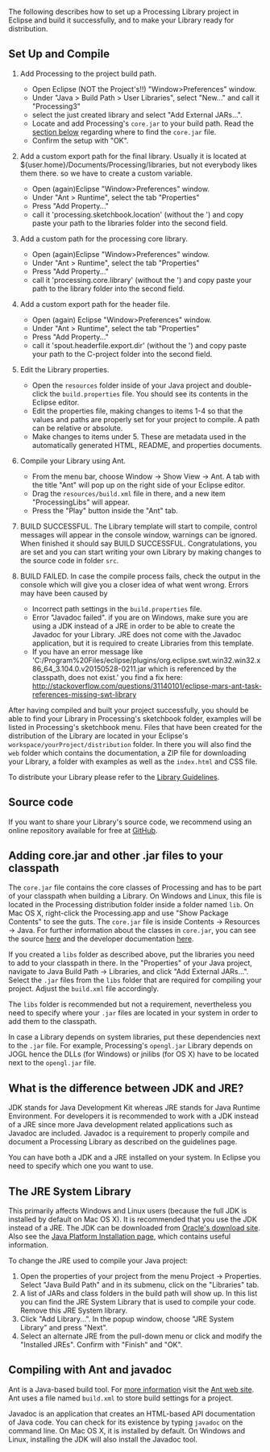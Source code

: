 The following describes how to set up a Processing Library project in Eclipse and build it successfully, and to make your Library ready for distribution.

 
## Set Up and Compile

1. Add Processing to the project build path.
	* Open Eclipse (NOT the Project's!!) "Window>Preferences" window. 
	* Under "Java > Build Path > User Libraries", select "New..." and call it "Processing3"
	* select the just created library and select "Add External JARs...". 
  	* Locate and add Processing's `core.jar` to your build path. Read the [section below](#AddingJARs) regarding where to find the `core.jar` file.
  	* Confirm the setup with "OK".
1. Add a custom export path for the final library. Usually it is located at ${user.home}/Documents/Processing/libraries, but not everybody likes them there. so we have to create a custom variable.
	* Open (again)Eclipse "Window>Preferences" window. 
	* Under "Ant > Runtime", select the tab "Properties" 
	* Press "Add Property..."
	* call it 'processing.sketchbook.location' (without the ') and copy paste your path to the libraries folder into the second field.
1. Add a custom path for the processing core library. 
	* Open (again)Eclipse "Window>Preferences" window. 
	* Under "Ant > Runtime", select the tab "Properties" 
	* Press "Add Property..."
	* call it 'processing.core.library' (without the ') and copy paste your path to the library folder into the second field.
1. Add a custom export path for the header file. 
	* Open (again) Eclipse "Window>Preferences" window. 
	* Under "Ant > Runtime", select the tab "Properties" 
	* Press "Add Property..."
	* call it 'spout.headerfile.export.dir' (without the ') and copy paste your path to the C-project folder into the second field.	
1. Edit the Library properties.
  	* Open the `resources` folder inside of your Java project and double-click the `build.properties` file. You should see its contents in the Eclipse editor. 
  	* Edit the properties file, making changes to items 1-4 so that the values and paths are properly set for your project to compile. A path can be relative or absolute.
  	* Make changes to items under 5. These are metadata used in the automatically generated HTML, README, and properties documents.
1. Compile your Library using Ant.
  	* From the menu bar, choose Window → Show View → Ant. A tab with the title "Ant" will pop up on the right side of your Eclipse editor. 
  	* Drag the `resources/build.xml` file in there, and a new item "ProcessingLibs" will appear. 
  	* Press the "Play" button inside the "Ant" tab.

1. BUILD SUCCESSFUL. The Library template will start to compile, control messages will appear in the console window, warnings can be ignored. When finished it should say BUILD SUCCESSFUL. Congratulations, you are set and you can start writing your own Library by making changes to the source code in folder `src`.
1. BUILD FAILED. In case the compile process fails, check the output in the console which will give you a closer idea of what went wrong. Errors may have been caused by
  	* Incorrect path settings in the `build.properties` file.
  	* Error "Javadoc failed". if you are on Windows, make sure you are using a JDK instead of a JRE in order to be able to create the Javadoc for your Library. JRE does not come with the Javadoc application, but it is required to create Libraries from this template.
	* If you have an error message like 'C:/Program%20Files/eclipse/plugins/org.eclipse.swt.win32.win32.x86_64_3.104.0.v20150528-0211.jar which is referenced by the classpath, does not exist.' you find a fix here: http://stackoverflow.com/questions/31140101/eclipse-mars-ant-task-references-missing-swt-library

After having compiled and built your project successfully, you should be able to find your Library in Processing's sketchbook folder, examples will be listed in Processing's sketchbook menu. Files that have been created for the distribution of the Library are located in your Eclipse's `workspace/yourProject/distribution` folder. In there you will also find the `web` folder which contains the documentation, a ZIP file for downloading your Library, a folder with examples as well as the `index.html` and CSS file.

To distribute your Library please refer to the [Library Guidelines](https://github.com/processing/processing/wiki/Library-Guidelines).

## Source code

If you want to share your Library's source code, we recommend using an online repository available for free at [GitHub](https://github.com/).

## <a name='AddingJARs'/>Adding core.jar and other .jar files to your classpath</a>

The `core.jar` file contains the core classes of Processing and has to be part of your classpath when building a Library. On Windows and Linux, this file is located in the Processing distribution folder inside a folder named `lib`. On Mac OS X, right-click the Processing.app and use "Show Package Contents" to see the guts. The `core.jar` file is inside Contents → Resources → Java. For further information about the classes in `core.jar`, you can see the source [here](http://code.google.com/p/processing/source/browse/trunk/processing#processing/core) and the developer documentation [here](http://processing.googlecode.com/svn/trunk/processing/build/javadoc/core/index.html).

If you created a `libs` folder as described above, put the libraries you need to add to your classpath in there. In the "Properties" of your Java project, navigate to Java Build Path → Libraries, and click "Add External JARs...". Select the `.jar` files from the `libs` folder that are required for compiling your project. Adjust the `build.xml` file accordingly.

The `libs` folder is recommended but not a requirement, nevertheless you need to specify where your `.jar` files are located in your system in order to add them to the classpath.

In case a Library depends on system libraries, put these dependencies next to the `.jar` file. For example, Processing's `opengl.jar` Library depends on JOGL hence the DLLs (for Windows) or jnilibs (for OS X) have to be located next to the `opengl.jar` file.

## What is the difference between JDK and JRE?

JDK stands for Java Development Kit whereas JRE stands for Java Runtime Environment. For developers it is recommended to work with a JDK instead of a JRE since more Java development related applications such as Javadoc are included. Javadoc is a requirement to properly compile and document a Processing Library as described on the guidelines page.

You can have both a JDK and a JRE installed on your system. In Eclipse you need to specify which one you want to use.

## The JRE System Library

This primarily affects Windows and Linux users (because the full JDK is installed by default on Mac OS X). It is recommended that you use the JDK instead of a JRE. The JDK can be downloaded from [Oracle's download site](http://www.oracle.com/technetwork/java/javase/downloads/index.html). Also see the [Java Platform Installation page](http://www.oracle.com/technetwork/java/javase/index-137561.html), which contains useful information.

To change the JRE used to compile your Java project:

1. Open the properties of your project from the menu Project → Properties. Select "Java Build Path" and in its submenu, click on the "Libraries" tab.
1. A list of JARs and class folders in the build path will show up. In this list you can find the JRE System Library that is used to compile your code. Remove this JRE System library.
1. Click "Add Library...". In the popup window, choose "JRE System Library" and press "Next".
1. Select an alternate JRE from the pull-down menu or click and modify the "Installed JREs". Confirm with "Finish" and "OK". 

## Compiling with Ant and javadoc

Ant is a Java-based build tool. For [more information](http://ant.apache.org/faq.html#what-is-ant) visit the [Ant web site](http://ant.apache.org/). Ant uses a file named `build.xml` to store build settings for a project.

Javadoc is an application that creates an HTML-based API documentation of Java code. You can check for its existence by typing `javadoc` on the command line. On Mac OS X, it is installed by default. On Windows and Linux, installing the JDK will also install the Javadoc tool. 
